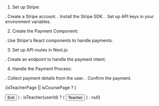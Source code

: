 1. Set up Stripe:

. Create a Stripe account.
. Install the Stripe SDK.
. Set up API keys in your environment variables.

2. Create the Payment Component:

. Use Stripe's React components to handle payments.

3. Set up API routes in Next.js:

. Create an endpoint to handle the payment intent.

4. Handle the Payment Process:

. Collect payment details from the user.
. Confirm the payment.



{isTeacherPage || isCoursePage ? (
<Link href={"/"} className=" hover:text-muted-foreground">
<Button>Exit</Button>
</Link>
) : isTeacher(userId) ? (
<Link href={"/teacher/courses"}>
<Button>Teacher</Button>
</Link>
) : null}
